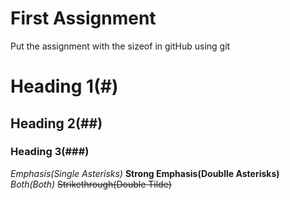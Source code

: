 # First Assignment
Put the assignment with the sizeof in gitHub using git

# Heading 1(#)
## Heading 2(##)
### Heading 3(###)

*Emphasis(Single Asterisks)*
**Strong Emphasis(Doublle Asterisks)**
*_Both(Both)_*
~~Strikethrough(Double Tilde)~~






